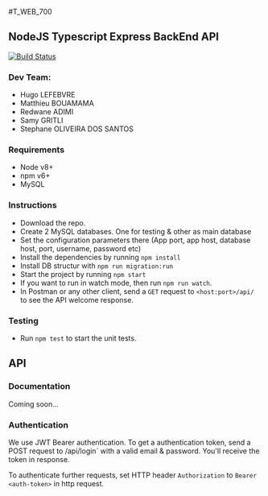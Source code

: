 #T_WEB_700
## NodeJS Typescript Express BackEnd API

[![Build Status](https://travis-ci.org/imThaku/T-WEB-700-API.svg?branch=master)](https://travis-ci.org/imThaku/T-WEB-700-API)

### Dev Team:
- Hugo LEFEBVRE
- Matthieu BOUAMAMA
- Redwane ADIMI
- Samy GRITLI
- Stephane OLIVEIRA DOS SANTOS

### Requirements
- Node v8+
- npm v6+
- MySQL

### Instructions
- Download the repo.
- Create 2 MySQL databases. One for testing & other as main database
- Set the configuration parameters there (App port, app host, database host, port, username, password etc)
- Install the dependencies by running `npm install`
- Install DB structur with `npm run migration:run`
- Start the project by running `npm start`
- If you want to run in watch mode, then run `npm run watch`.
- In Postman or any other client, send a `GET` request to `<host:port>/api/` to see the API welcome response.

### Testing
- Run `npm test` to start the unit tests.

## API 

### Documentation
Coming soon...

### Authentication
We use JWT Bearer authentication. To get a authentication token, send a POST request to /api/login` with a valid email & password. You'll receive the token in response.

To authenticate further requests, set HTTP header `Authorization` to `Bearer <auth-token>` in http request.
